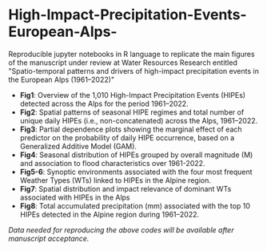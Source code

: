 # High-Impact-Precipitation-Events-European-Alps-
Reproducible jupyter notebooks in R language to replicate the main figures of the manuscript under review at Water Resources Research entitled "Spatio-temporal patterns and drivers of high-impact precipitation events in the European Alps (1961–2022)"

- **Fig1**: Overview of the 1,010 High-Impact Precipitation Events (HIPEs) detected across the Alps for the period 1961–2022. 
- **Fig2**: Spatial patterns of seasonal HIPE regimes and total number of unique daily HIPEs (i.e., non-concatenated) across the Alps, 1961–2022.
- **Fig3**: Partial   dependence plots showing the marginal effect of each predictor on the probability of daily HIPE occurrence, based on a Generalized Additive Model (GAM).   
- **Fig4**: Seasonal distribution of HIPEs grouped by overall magnitude (M) and association to flood characteristics over 1961-2022.  
- **Fig5-6**: Synoptic environments associated with the four most frequent Weather Types (WTs) linked to HIPEs in the Alpine region.
- **Fig7**: Spatial distribution and impact relevance of dominant WTs associated with HIPEs in the Alps
- **Fig8**: Total accumulated precipitation (mm) associated with the top 10  HIPEs detected in the Alpine region during 1961–2022. 

*Data needed for reproducing the above codes will be available after manuscript acceptance.*

